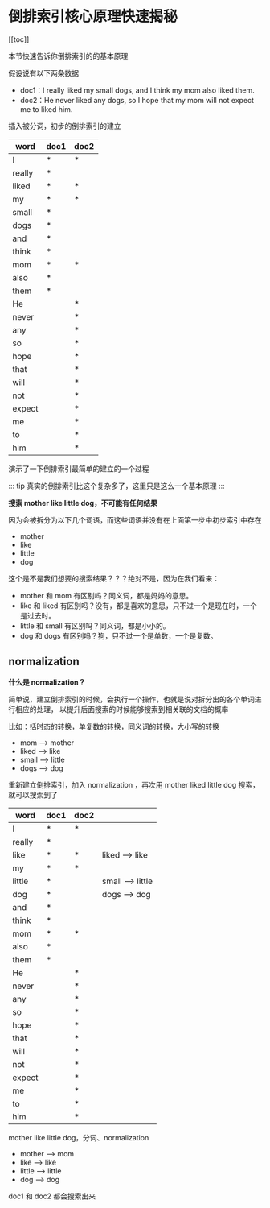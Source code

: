 # 倒排索引核心原理快速揭秘
[[toc]]

本节快速告诉你倒排索引的的基本原理

假设说有以下两条数据

- doc1：I really liked my small dogs, and I think my mom also liked them.
- doc2：He never liked any dogs, so I hope that my mom will not expect me to liked him.


插入被分词，初步的倒排索引的建立

word   | doc1 | doc2
-------|------|-----
I      | *    | *
really | *    |
liked  | *    | *
my     | *    | *
small  | *    |
dogs   | *    |
and    | *    |
think  | *    |
mom    | *    | *
also   | *    |
them   | *    |
He     |      | *
never  |      | *
any    |      | *
so     |      | *
hope   |      | *
that   |      | *
will   |      | *
not    |      | *
expect |      | *
me     |      | *
to     |      | *
him    |      | *

演示了一下倒排索引最简单的建立的一个过程

::: tip
真实的倒排索引比这个复杂多了，这里只是这么一个基本原理
:::

**搜索 mother like little dog，不可能有任何结果**

因为会被拆分为以下几个词语，而这些词语并没有在上面第一步中初步索引中存在

- mother
- like
- little
- dog

这个是不是我们想要的搜索结果？？？绝对不是，因为在我们看来：

- mother 和 mom 有区别吗？同义词，都是妈妈的意思。
- like 和 liked 有区别吗？没有，都是喜欢的意思，只不过一个是现在时，一个是过去时。
- little 和 small 有区别吗？同义词，都是小小的。
- dog 和 dogs 有区别吗？狗，只不过一个是单数，一个是复数。

## normalization
**什么是 normalization？**

简单说，建立倒排索引的时候，会执行一个操作，也就是说对拆分出的各个单词进行相应的处理，
以提升后面搜索的时候能够搜索到相关联的文档的概率

比如：括时态的转换，单复数的转换，同义词的转换，大小写的转换

- mom —> mother
- liked —> like
- small —> little
- dogs —> dog

重新建立倒排索引，加入 normalization ，再次用 mother liked little dog 搜索，就可以搜索到了


| word   | doc1 | doc2 |                  |
|--------|------|------|------------------|
| I      | *    | *    |                  |
| really | *    |      |                  |
| like   | *    | *    | liked --> like   |
| my     | *    | *    |                  |
| little | *    |      | small --> little |
| dog    | *    |      | dogs --> dog     |
| and    | *    |      |                  |
| think  | *    |      |                  |
| mom    | *    | *    |                  |
| also   | *    |      |                  |
| them   | *    |      |                  |
| He     |      | *    |                  |
| never  |      | *    |                  |
| any    |      | *    |                  |
| so     |      | *    |                  |
| hope   |      | *    |                  |
| that   |      | *    |                  |
| will   |      | *    |                  |
| not    |      | *    |                  |
| expect |      | *    |                  |
| me     |      | *    |                  |
| to     |      | *    |                  |
| him    |      | *    |                  |

mother like little dog，分词、normalization

- mother	--> mom
- like	--> like
- little	--> little
- dog	--> dog

doc1 和 doc2 都会搜索出来
